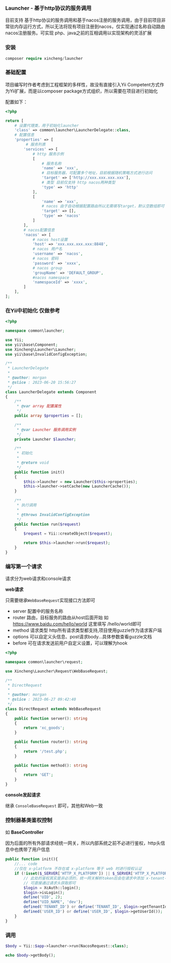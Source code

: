 ### Launcher - 基于http协议的服务调用

目前支持 基于http协议的服务调用和基于nacos注册的服务调用，由于目前项目非常驻内存运行方式，所以无法将现有项目注册到nacos，仅实现通过名称自动路由nacos注册服务。可实现
php、java之前的互相调用以实现架构的灵活扩展

### 安装

```php
composer require xincheng/launcher
```

### 基础配置

项目编写时作者考虑到工程框架的多样性，故没有直接引入Yii Competent方式作为Yii扩展，而是以composer package方式组织，所以需要在项目进行初始化

配置如下：

```php
<?php

return [
    # 设置代理类，用于初始化launcher
    'class' => common\launcher\LauncherDelegate::class,
    # 配置信息
    'properties' => [
         # 服务列表
        'services' => [
            # http 服务示例
            [
                # 服务名称
                'name' => 'xxx', 
                # 目标服务器，可配置多个地址，目前根据随机策略方式进行访问
                'target' => ['http://xxx.xxx.xxx.xxx'],
                # 类型 目前仅支持 http nacos两种类型
                'type' => 'http'
            ],
            [
                'name' => 'xxx',
                # nacos 由于自动根据配置路由所以无需填写target，默认空数组即可
                'target' => [],
                'type' => 'nacos'
            ]
        ],
        # nacos配置信息
        'nacos' => [
            # nacos host设置
            'host' => 'xxx.xxx.xxx.xxx:8848',
            # nacos 用户名
            'username' => 'nacos',
            # nacos 密码
            'password' => 'xxxx',
            # nacos group
            'groupName' => 'DEFAULT_GROUP',
            #nacos namespace
            'namespaceId' => 'xxxx',
        ]
    ],
];


```

### 在Yii中初始化 仅做参考

```php
<?php

namespace common\launcher;

use Yii;
use yii\base\Component;
use Xincheng\Launcher\Launcher;
use yii\base\InvalidConfigException;

/**
 * LauncherDelegate
 *
 * @author: morgan
 * @slice : 2023-06-20 15:56:27
 */
class LauncherDelegate extends Component
{
    /**
     * @var array 配置属性
     */
    public array $properties = [];

    /**
     * @var Launcher 服务调用实例
     */
    private Launcher $launcher;

    /**
     * 初始化
     *
     * @return void
     */
    public function init()
    {
        $this->launcher = new Launcher($this->properties);
        $this->launcher->setCache(new LauncherCache());
    }

    /**
     * 执行调用
     *
     * @throws InvalidConfigException
     */
    public function run($request)
    {
        $request = Yii::createObject($request);

        return $this->launcher->run($request);
    }
}
```

### 编写第一个请求

请求分为web请求和console请求

**web请求**

只需要继承```WebBaseRequest```实现接口方法即可

- server 配置中的服务名称
- router 路由，目标服务的路由从host后面开始 如 https://www.baidu.com/hello/world 这里填写 /hello/world即可
- method 请求类型 http所有请求类型都支持,项目使用guzzle作为请求客户端
- options 可以自定义头信息、post请求body...具体参数查看guzzle文档
- before 可在请求发送前用户自定义设置，可以理解为hook

```php
<?php

namespace common\launcher\request;

use Xincheng\Launcher\Request\WebBaseRequest;

/**
 * DirectRequest
 *
 * @author: morgan
 * @slice : 2023-06-27 09:42:40
 */
class DirectRequest extends WebBaseRequest
{
    public function server(): string
    {
        return 'xc_goods';
    }

    public function router(): string
    {
        return '/test.php';
    }

    public function method(): string
    {
        return 'GET';
    }
}
```

**console发起请求**

继承 ```ConsoleBaseRequest``` 即可，其他和Web一致

### 控制器基类鉴权控制

如 **BaseController**

因为后面的所有外部请求经统一网关，所以内部系统之前不必进行鉴权，http头信息中也携带了用户信息

```php
public function init(){
    //... code
    //仅在 x-platform 不存在或 x-platform 等于 web 时进行授权认证
    if (!isset($_SERVER['HTTP_X_PLATFORM']) || $_SERVER['HTTP_X_PLATFORM'] === Constants::PLATFORM_WEB) {
        // 此处的鉴权其实是非必须的，统一网关解析token后会在请求中添加 x-tenant-id、x-user-id、x-request-id、x-platform
        // 可直接通过请求头获取即可
        $login = XcAuth::login();
        $login->isLogin();
        define('UID', 2);
        define("UID_NAME", 'dev');
        defined('TENANT_ID') or define('TENANT_ID', $login->getTenantId());
        defined('USER_ID') or define('USER_ID', $login->getUserId());
    }
}
```

### 调用

```php
$body = Yii::$app->launcher->run(NacosRequest::class);

echo $body->getBody();
```
